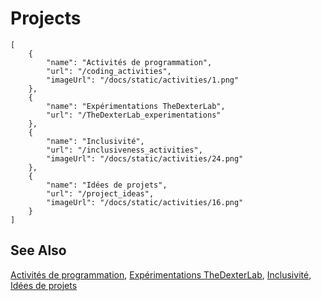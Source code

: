 # Projects

```codecard
[
    {
        "name": "Activités de programmation",
        "url": "/coding_activities",
        "imageUrl": "/docs/static/activities/1.png"
    },
    {
        "name": "Expérimentations TheDexterLab",
        "url": "/TheDexterLab_experimentations"
    },
    {
        "name": "Inclusivité",
        "url": "/inclusiveness_activities",
        "imageUrl": "/docs/static/activities/24.png"
    },
    {
        "name": "Idées de projets",
        "url": "/project_ideas",
        "imageUrl": "/docs/static/activities/16.png"
    }
]
```

## See Also

[Activités de programmation](/coding_activities),
[Expérimentations TheDexterLab](/TheDexterLab_experimentations),
[Inclusivité](/inclusiveness_activities),
[Idées de projets](/project_ideas)

